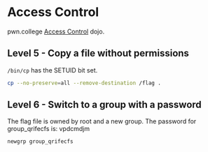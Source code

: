 # Access Control

pwn.college [Access Control](https://pwn.college/intro-to-cybersecurity/access-control/) dojo.

## Level 5 - Copy a file without permissions

`/bin/cp` has the SETUID bit set.

```sh
cp --no-preserve=all --remove-destination /flag .
```

## Level 6 - Switch to a group with a password

The flag file is owned by root and a new group. The password for group_qrifecfs is: vpdcmdjm

```sh
newgrp group_qrifecfs
```
